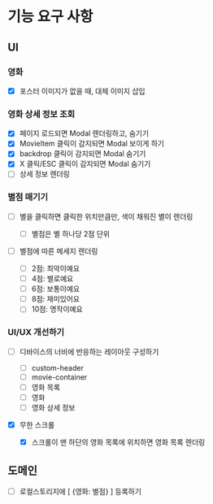 # 기능 요구 사항

## UI

### 영화

- [x] 포스터 이미지가 없을 때, 대체 이미지 삽입

### 영화 상세 정보 조회

- [x] 페이지 로드되면 Modal 렌더링하고, 숨기기
- [x] MovieItem 클릭이 감지되면 Modal 보이게 하기
- [x] backdrop 클릭이 감지되면 Modal 숨기기
- [x] X 클릭/ESC 클릭이 감지되면 Modal 숨기기
- [ ] 상세 정보 렌더링

### 별점 매기기

- [ ] 별을 클릭하면 클릭한 위치만큼만, 색이 채워진 별이 렌더링

  - [ ] 별점은 별 하나당 2점 단위

- [ ] 별점에 따른 메세지 렌더링
  - [ ] 2점: 최악이예요
  - [ ] 4점: 별로예요
  - [ ] 6점: 보통이예요
  - [ ] 8점: 재미있어요
  - [ ] 10점: 명작이예요

### UI/UX 개선하기

- [ ] 디바이스의 너비에 반응하는 레이아웃 구성하기

  - [ ] custom-header
  - [ ] movie-container
  - [ ] 영화 목록
  - [ ] 영화
  - [ ] 영화 상세 정보

- [x] 무한 스크롤
  - [x] 스크롤이 맨 하단의 영화 목록에 위치하면 영화 목록 렌더링

## 도메인

- [ ] 로컬스토리지에 [ {영화: 별점} ] 등록하기
